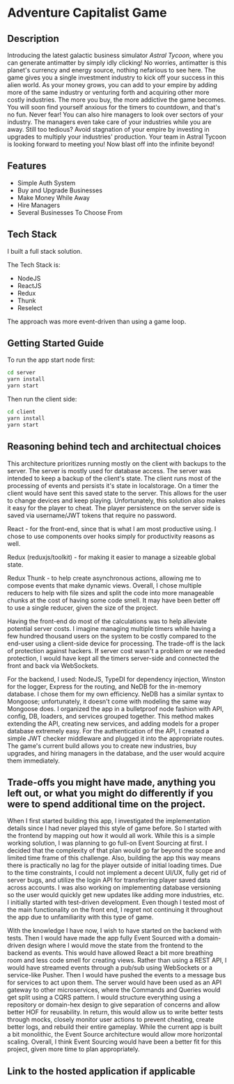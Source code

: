 # Adventure Capitalist Game

## Description

Introducing the latest galactic business simulator _Astral Tycoon_, where you can generate antimatter by simply idly clicking! No worries, antimatter is this planet's currency and energy source, nothing nefarious to see here. The game gives you a single investment industry to kick off your success in this alien world. As your money grows, you can add to your empire by adding more of the same industry or venturing forth and acquiring other more costly industries. The more you buy, the more addictive the game becomes. You will soon find yourself anxious for the timers to countdown, and that's no fun. Never fear! You can also hire managers to look over sectors of your industry. The managers even take care of your industries while you are away. Still too tedious? Avoid stagnation of your empire by investing in upgrades to multiply your industries' production. Your team in Astral Tycoon is looking forward to meeting you! Now blast off into the infinite beyond!

## Features

- Simple Auth System
- Buy and Upgrade Businesses
- Make Money While Away
- Hire Managers
- Several Businesses To Choose From

## Tech Stack

I built a full stack solution.

The Tech Stack is:

- NodeJS
- ReactJS
- Redux
- Thunk
- Reselect

The approach was more event-driven than using a game loop.

## Getting Started Guide

To run the app start node first:

```bash
cd server
yarn install
yarn start
```

Then run the client side:

```bash
cd client
yarn install
yarn start
```

## Reasoning behind tech and architectual choices

This architecture prioritizes running mostly on the client with backups to the server. The server is mostly used for database access. The server was intended to keep a backup of the client's state. The client runs most of the processing of events and persists it's state in localstorage. On a timer the client would have sent this saved state to the server. This allows for the user to change devices and keep playing. Unfortunately, this solution also makes it easy for the player to cheat. The player persistence on the server side is saved via username/JWT tokens that require no password.

React - for the front-end, since that is what I am most productive using. I chose to use components over hooks simply for productivity reasons as well.

Redux (reduxjs/toolkit) - for making it easier to manage a sizeable global state.

Redux Thunk - to help create asynchronous actions, allowing me to compose events that make dynamic views. Overall, I chose multiple reducers to help with file sizes and split the code into more manageable chunks at the cost of having some code smell. It may have been better off to use a single reducer, given the size of the project.

Having the front-end do most of the calculations was to help alleviate potential server costs. I imagine managing multiple timers while having a few hundred thousand users on the system to be costly compared to the end-user using a client-side device for processing. The trade-off is the lack of protection against hackers. If server cost wasn't a problem or we needed protection, I would have kept all the timers server-side and connected the front and back via WebSockets.

For the backend, I used: NodeJS, TypeDI for dependency injection, Winston for the logger, Express for the routing, and NeDB for the in-memory database. I chose them for my own efficiency. NeDB has a similar syntax to Mongoose; unfortunately, it doesn't come with modeling the same way Mongoose does. I organized the app in a bulletproof node fashion with API, config, DB, loaders, and services grouped together. This method makes extending the API, creating new services, and adding models for a proper database extremely easy. For the authentication of the API, I created a simple JWT checker middleware and plugged it into the appropriate routes. The game's current build allows you to create new industries, buy upgrades, and hiring managers in the database, and the user would acquire them immediately.

## Trade-offs you might have made, anything you left out, or what you might do differently if you were to spend additional time on the project.

When I first started building this app, I investigated the implementation details since I had never played this style of game before. So I started with the frontend by mapping out how it would all work. While this is a simple working solution, I was planning to go full-on Event Sourcing at first. I decided that the complexity of that plan would go far beyond the scope and limited time frame of this challenge. Also, building the app this way means there is practically no lag for the player outside of initial loading times. Due to the time constraints, I could not implement a decent UI/UX, fully get rid of server bugs, and utilize the login API for transferring player saved data across accounts. I was also working on implementing database versioning so the user would quickly get new updates like adding more industries, etc. I initially started with test-driven development. Even though I tested most of the main functionality on the front end, I regret not continuing it throughout the app due to unfamiliarity with this type of game.

With the knowledge I have now, I wish to have started on the backend with tests. Then I would have made the app fully Event Sourced with a domain-driven design where I would move the state from the frontend to the backend as events. This would have allowed React a bit more breathing room and less code smell for creating views. Rather than using a REST API, I would have streamed events through a pub/sub using WebSockets or a service-like Pusher. Then I would have pushed the events to a message bus for services to act upon them. The server would have been used as an API gateway to other microservices, where the Commands and Queries would get split using a CQRS pattern. I would structure everything using a repository or domain-hex design to give separation of concerns and allow better HOF for reusability. In return, this would allow us to write better tests through mocks, closely monitor user actions to prevent cheating, create better logs, and rebuild their entire gameplay. While the current app is built a bit monolithic, the Event Source architecture would allow more horizontal scaling. Overall, I think Event Sourcing would have been a better fit for this project, given more time to plan appropriately.

## Link to the hosted application if applicable
